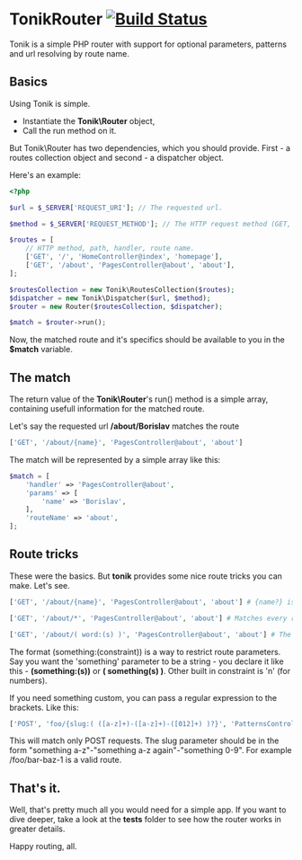 # TonikRouter [![Build Status](https://travis-ci.org/brslv/tonik.svg?branch=master)](https://travis-ci.org/brslv/tonik)

Tonik is a simple PHP router with support for optional parameters, patterns and url resolving by route name.

## Basics

Using Tonik is simple. 

* Instantiate the **Tonik\Router** object,
* Call the run method on it.

But Tonik\Router has two dependencies, which you should provide. First - a routes collection object and second - a dispatcher object.

Here's an example:

```php
<?php

$url = $_SERVER['REQUEST_URI']; // The requested url.

$method = $_SERVER['REQUEST_METHOD']; // The HTTP request method (GET, POST, etc...).

$routes = [
    // HTTP method, path, handler, route name.
	['GET', '/', 'HomeController@index', 'homepage'],
    ['GET', '/about', 'PagesController@about', 'about'],
];

$routesCollection = new Tonik\RoutesCollection($routes);
$dispatcher = new Tonik\Dispatcher($url, $method);
$router = new Router($routesCollection, $dispatcher);

$match = $router->run();
```

Now, the matched route and it's specifics should be available to you in the **$match** variable.

## The match

The return value of the **Tonik\Router**'s run() method is a simple array, containing usefull information for the matched route. 

Let's say the requested url **/about/Borislav** matches the route 

```php
['GET', '/about/{name}', 'PagesController@about', 'about']
```

The match will be represented by a simple array like this:

```php
$match = [
	'handler' => 'PagesController@about',
    'params' => [
    	'name' => 'Borislav',
    ],
    'routeName' => 'about',
];
```

## Route tricks

These were the basics. But **tonik** provides some nice route tricks you can make. Let's see.

```php
['GET', '/about/{name}', 'PagesController@about', 'about'] # {name?} is an optional parameter.
```

```php
['GET', '/about/*', 'PagesController@about', 'about'] # Matches every route, starting with /about.
```

```php
['GET', '/about/( word:(s) )', 'PagesController@about', 'about'] # The 'word' parameter must be a string.
```

The format (something:(constraint)) is a way to restrict route parameters. Say you want the 'something' parameter to be a string - you declare it like this - **(something:(s))** or **( something(s) )**. Other built in constraint is 'n' (for numbers).

If you need something custom, you can pass a regular expression to the brackets. Like this:

```php
['POST', 'foo/{slug:( ([a-z]+)-([a-z]+)-([012]+) )?}', 'PatternsController@complex', 'complex'],
```

This will match only POST requests. The slug parameter should be in the form "something a-z"-"something a-z again"-"something 0-9". For example /foo/bar-baz-1 is a valid route.

## That's it.
Well, that's pretty much all you would need for a simple app. If you want to dive deeper, take a look at the **tests** folder to see how the router works in greater details.

Happy routing, all.
